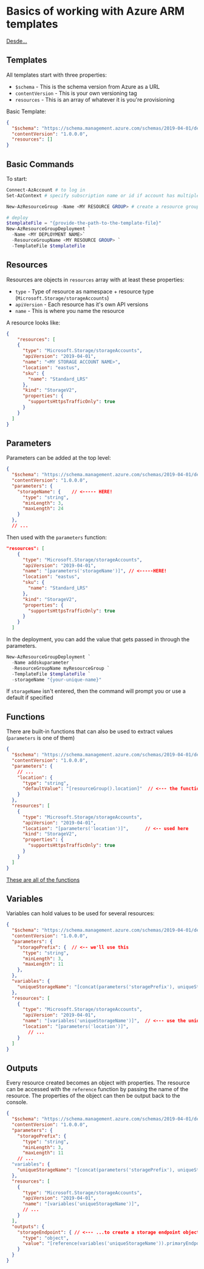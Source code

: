 # Basics of working with Azure ARM templates

[Desde...](https://docs.microsoft.com/en-us/azure/azure-resource-manager/templates/template-tutorial-create-first-template?tabs=azure-powershell)

## Templates

All templates start with three properties:

 - `$schema` - This is the schema version from Azure as a URL
 - `contentVersion` - This is your own versioning tag
 - `resources` - This is an array of whatever it is you're provisioning

Basic Template:
```json
{
  "$schema": "https://schema.management.azure.com/schemas/2019-04-01/deploymentTemplate.json#",
  "contentVersion": "1.0.0.0",
  "resources": []
}
```

## Basic Commands
To start:
```powershell
Connect-AzAccount # to log in
Set-AzContext # specify subscription name or id if account has multiple subscriptions

New-AzResourceGroup -Name <MY RESOURCE GROUP> # create a resource group 

# deploy
$templateFile = "{provide-the-path-to-the-template-file}"
New-AzResourceGroupDeployment `
  -Name <MY DEPLOYMENT NAME>`
  -ResourceGroupName <MY RESOURCE GROUP> `
  -TemplateFile $templateFile
```

## Resources

Resources are objects in `resources` array with at least these properties:

 - `type` - Type of resource as namespace + resource type (`Microsoft.Storage/storageAccounts`)
 - `apiVersion` - Each resource has it's own API versions
 - `name` - This is where you name the resource

A resource looks like:
```json
{
    "resources": [
    {
      "type": "Microsoft.Storage/storageAccounts",
      "apiVersion": "2019-04-01",
      "name": "<MY STORAGE ACCOUNT NAME>",
      "location": "eastus",
      "sku": {
        "name": "Standard_LRS"
      },
      "kind": "StorageV2",
      "properties": {
        "supportsHttpsTrafficOnly": true
      }
    }
  ]
}
```

## Parameters

Parameters can be added at the top level:
```json
{
  "$schema": "https://schema.management.azure.com/schemas/2019-04-01/deploymentTemplate.json#",
  "contentVersion": "1.0.0.0",
  "parameters": {
    "storageName": {    // <----- HERE!
      "type": "string",
      "minLength": 3,
      "maxLength": 24
    }
  },
  // ...
```

Then used with the `parameters` function:
```json
"resources": [
    {
      "type": "Microsoft.Storage/storageAccounts",
      "apiVersion": "2019-04-01",
      "name": "[parameters('storageName')]", // <-----HERE! 
      "location": "eastus",
      "sku": {
        "name": "Standard_LRS"
      },
      "kind": "StorageV2",
      "properties": {
        "supportsHttpsTrafficOnly": true
      }
    }
  ]
```

In the deployment, you can add the value that gets passed in through the parameters.
```powershell
New-AzResourceGroupDeployment `
  -Name addskuparameter `
  -ResourceGroupName myResourceGroup `
  -TemplateFile $templateFile `
  -storageName "{your-unique-name}"
```
If `storageName` isn't entered, then the command will prompt you or use a default if specified



## Functions

There are built-in functions that can also be used to extract values (`parameters` is one of them)

```json
{
  "$schema": "https://schema.management.azure.com/schemas/2019-04-01/deploymentTemplate.json#",
  "contentVersion": "1.0.0.0",
  "parameters": {
    // ...
    "location": {
      "type": "string",
      "defaultValue": "[resourceGroup().location]"  // <--- the function
    }
  },
  "resources": [
    {
      "type": "Microsoft.Storage/storageAccounts",
      "apiVersion": "2019-04-01",
      "location": "[parameters('location')]",      // <-- used here
      "kind": "StorageV2",
      "properties": {
        "supportsHttpsTrafficOnly": true
      }
    }
  ]
}

```
[These are all of the functions](https://docs.microsoft.com/en-us/azure/azure-resource-manager/templates/template-functions)

## Variables

Variables can hold values to be used for several resources:
```json
{
  "$schema": "https://schema.management.azure.com/schemas/2019-04-01/deploymentTemplate.json#",
  "contentVersion": "1.0.0.0",
  "parameters": {
    "storagePrefix": {  // <-- we'll use this
      "type": "string",
      "minLength": 3,
      "maxLength": 11
    },    
  },
  "variables": {
    "uniqueStorageName": "[concat(parameters('storagePrefix'), uniqueString(resourceGroup().id))]" // <-- create a unique name here
  },
  "resources": [
    {
      "type": "Microsoft.Storage/storageAccounts",
      "apiVersion": "2019-04-01",
      "name": "[variables('uniqueStorageName')]",  // <--- use the unique name with the variables function
      "location": "[parameters('location')]",
        // ... 
    }
  ]
}
```

## Outputs

Every resource created becomes an object with properties. The resource can be accessed with the `reference` function by passing the name of the resource. The properties of the object can then be output back to the console.

```json
{
  "$schema": "https://schema.management.azure.com/schemas/2019-04-01/deploymentTemplate.json#",
  "contentVersion": "1.0.0.0",
  "parameters": {
    "storagePrefix": {
      "type": "string",
      "minLength": 3,
      "maxLength": 11
    // ...
  "variables": {
    "uniqueStorageName": "[concat(parameters('storagePrefix'), uniqueString(resourceGroup().id))]" // <--- we'll use the unique storage name ...
  },
  "resources": [
    {
      "type": "Microsoft.Storage/storageAccounts",
      "apiVersion": "2019-04-01",
      "name": "[variables('uniqueStorageName')]",
      // ...
    }
  ],
  "outputs": {
    "storageEndpoint": { // <--- ...to create a storage endpoint object to output to the console
      "type": "object",
      "value": "[reference(variables('uniqueStorageName')).primaryEndpoints]" // <-- that is populated from the resource created, accessed with the unique name
    }
  }
}

```
